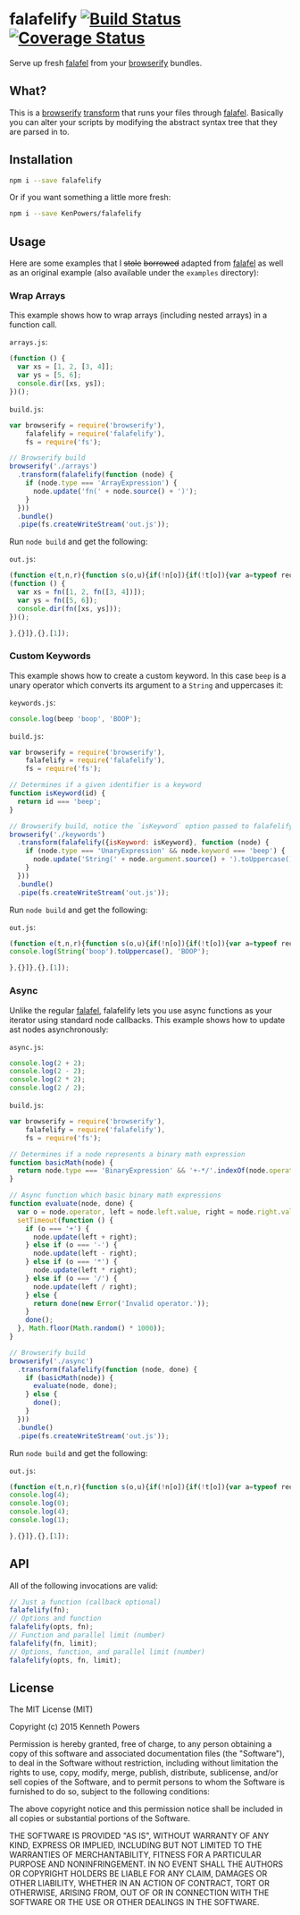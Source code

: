 # falafelify [![Build Status](https://travis-ci.org/KenPowers/falafelify.svg?branch=master)](https://travis-ci.org/KenPowers/falafelify) [![Coverage Status](https://coveralls.io/repos/KenPowers/falafelify/badge.svg?branch=master)](https://coveralls.io/r/KenPowers/falafelify?branch=master)

Serve up fresh [falafel][f] from your [browserify][b] bundles.

## What?

This is a [browserify][b] [transform][t] that runs your files through
[falafel][f]. Basically you can alter your scripts by modifying the abstract
syntax tree that they are parsed in to.

## Installation

```sh
npm i --save falafelify
```

Or if you want something a little more fresh:

```sh
npm i --save KenPowers/falafelify
```

## Usage

Here are some examples that I ~~stole~~ ~~borrowed~~ adapted from [falafel][f]
as well as an original example (also available under the `examples`
directory):

### Wrap Arrays

This example shows how to wrap arrays (including nested arrays) in a function
call.

`arrays.js`:

```js
(function () {
  var xs = [1, 2, [3, 4]];
  var ys = [5, 6];
  console.dir([xs, ys]);
})();
```

`build.js`:

```js
var browserify = require('browserify'),
    falafelify = require('falafelify'),
    fs = require('fs');

// Browserify build
browserify('./arrays')
  .transform(falafelify(function (node) {
    if (node.type === 'ArrayExpression') {
      node.update('fn(' + node.source() + ')');
    }
  }))
  .bundle()
  .pipe(fs.createWriteStream('out.js'));
```

Run `node build` and get the following:

`out.js`:

```js
(function e(t,n,r){function s(o,u){if(!n[o]){if(!t[o]){var a=typeof require=="function"&&require;if(!u&&a)return a(o,!0);if(i)return i(o,!0);var f=new Error("Cannot find module '"+o+"'");throw f.code="MODULE_NOT_FOUND",f}var l=n[o]={exports:{}};t[o][0].call(l.exports,function(e){var n=t[o][1][e];return s(n?n:e)},l,l.exports,e,t,n,r)}return n[o].exports}var i=typeof require=="function"&&require;for(var o=0;o<r.length;o++)s(r[o]);return s})({1:[function(require,module,exports){
(function () {
  var xs = fn([1, 2, fn([3, 4])]);
  var ys = fn([5, 6]);
  console.dir(fn([xs, ys]));
})();

},{}]},{},[1]);
```

### Custom Keywords

This example shows how to create a custom keyword. In this case `beep` is a
unary operator which converts its argument to a `String` and uppercases it:

`keywords.js`:

```js
console.log(beep 'boop', 'BOOP');
```

`build.js`:

```js
var browserify = require('browserify'),
    falafelify = require('falafelify'),
    fs = require('fs');

// Determines if a given identifier is a keyword
function isKeyword(id) {
  return id === 'beep';
}

// Browserify build, notice the `isKeyword` option passed to falafelify.
browserify('./keywords')
  .transform(falafelify({isKeyword: isKeyword}, function (node) {
    if (node.type === 'UnaryExpression' && node.keyword === 'beep') {
      node.update('String(' + node.argument.source() + ').toUppercase()');
    }
  }))
  .bundle()
  .pipe(fs.createWriteStream('out.js'));
```

Run `node build` and get the following:

`out.js`:

```js
(function e(t,n,r){function s(o,u){if(!n[o]){if(!t[o]){var a=typeof require=="function"&&require;if(!u&&a)return a(o,!0);if(i)return i(o,!0);var f=new Error("Cannot find module '"+o+"'");throw f.code="MODULE_NOT_FOUND",f}var l=n[o]={exports:{}};t[o][0].call(l.exports,function(e){var n=t[o][1][e];return s(n?n:e)},l,l.exports,e,t,n,r)}return n[o].exports}var i=typeof require=="function"&&require;for(var o=0;o<r.length;o++)s(r[o]);return s})({1:[function(require,module,exports){
console.log(String('boop').toUppercase(), 'BOOP');

},{}]},{},[1]);
```

### Async

Unlike the regular [falafel][f], falafelify lets you use async functions as
your iterator using standard node callbacks. This example shows how to update
ast nodes asynchronously:

`async.js`:

```js
console.log(2 + 2);
console.log(2 - 2);
console.log(2 * 2);
console.log(2 / 2);
```

`build.js`:

```js
var browserify = require('browserify'),
    falafelify = require('falafelify'),
    fs = require('fs');

// Determines if a node represents a binary math expression
function basicMath(node) {
  return node.type === 'BinaryExpression' && '+-*/'.indexOf(node.operator) > -1;
}

// Async function which basic binary math expressions
function evaluate(node, done) {
  var o = node.operator, left = node.left.value, right = node.right.value;
  setTimeout(function () {
    if (o === '+') {
      node.update(left + right);
    } else if (o === '-') {
      node.update(left - right);
    } else if (o === '*') {
      node.update(left * right);
    } else if (o === '/') {
      node.update(left / right);
    } else {
      return done(new Error('Invalid operator.'));
    }
    done();
  }, Math.floor(Math.random() * 1000));
}

// Browserify build
browserify('./async')
  .transform(falafelify(function (node, done) {
    if (basicMath(node)) {
      evaluate(node, done);
    } else {
      done();
    }
  }))
  .bundle()
  .pipe(fs.createWriteStream('out.js'));
```

Run `node build` and get the following:

`out.js`:

```js
(function e(t,n,r){function s(o,u){if(!n[o]){if(!t[o]){var a=typeof require=="function"&&require;if(!u&&a)return a(o,!0);if(i)return i(o,!0);var f=new Error("Cannot find module '"+o+"'");throw f.code="MODULE_NOT_FOUND",f}var l=n[o]={exports:{}};t[o][0].call(l.exports,function(e){var n=t[o][1][e];return s(n?n:e)},l,l.exports,e,t,n,r)}return n[o].exports}var i=typeof require=="function"&&require;for(var o=0;o<r.length;o++)s(r[o]);return s})({1:[function(require,module,exports){
console.log(4);
console.log(0);
console.log(4);
console.log(1);

},{}]},{},[1]);
```

## API

All of the following invocations are valid:

```js
// Just a function (callback optional)
falafelify(fn);
// Options and function
falafelify(opts, fn);
// Function and parallel limit (number)
falafelify(fn, limit);
// Options, function, and parallel limit (number)
falafelify(opts, fn, limit);
```

## License

The MIT License (MIT)

Copyright (c) 2015 Kenneth Powers

Permission is hereby granted, free of charge, to any person obtaining a copy
of this software and associated documentation files (the "Software"), to deal
in the Software without restriction, including without limitation the rights
to use, copy, modify, merge, publish, distribute, sublicense, and/or sell
copies of the Software, and to permit persons to whom the Software is
furnished to do so, subject to the following conditions:

The above copyright notice and this permission notice shall be included in all
copies or substantial portions of the Software.

THE SOFTWARE IS PROVIDED "AS IS", WITHOUT WARRANTY OF ANY KIND, EXPRESS OR
IMPLIED, INCLUDING BUT NOT LIMITED TO THE WARRANTIES OF MERCHANTABILITY,
FITNESS FOR A PARTICULAR PURPOSE AND NONINFRINGEMENT. IN NO EVENT SHALL THE
AUTHORS OR COPYRIGHT HOLDERS BE LIABLE FOR ANY CLAIM, DAMAGES OR OTHER
LIABILITY, WHETHER IN AN ACTION OF CONTRACT, TORT OR OTHERWISE, ARISING FROM,
OUT OF OR IN CONNECTION WITH THE SOFTWARE OR THE USE OR OTHER DEALINGS IN THE
SOFTWARE.

[b]: http://browserify.org/ "browserify"
[f]: https://www.npmjs.com/package/falafel "falafel"
[t]: https://github.com/substack/node-browserify/wiki/list-of-transforms "List of browserify transforms."
